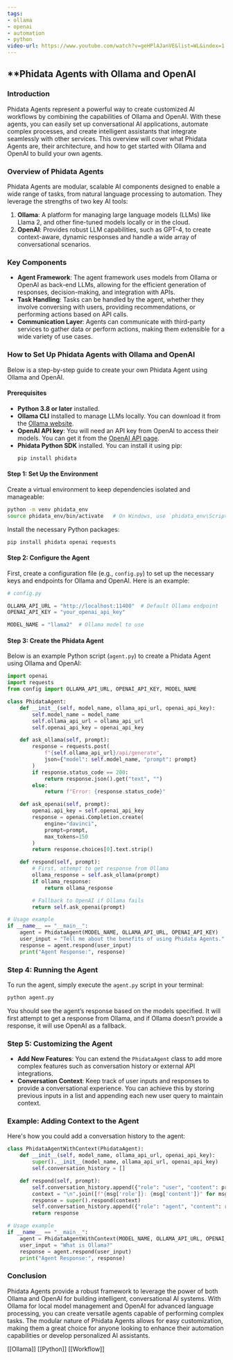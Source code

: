 ```yaml
---
tags:
- ollama
- openai
- automation
- python
video-url: https://www.youtube.com/watch?v=geHPlAJanVE&list=WL&index=1
---
```


## **Phidata Agents with Ollama and OpenAI

### Introduction

Phidata Agents represent a powerful way to create customized AI workflows by combining the capabilities of Ollama and OpenAI. With these agents, you can easily set up conversational AI applications, automate complex processes, and create intelligent assistants that integrate seamlessly with other services. This overview will cover what Phidata Agents are, their architecture, and how to get started with Ollama and OpenAI to build your own agents.

### Overview of Phidata Agents

Phidata Agents are modular, scalable AI components designed to enable a wide range of tasks, from natural language processing to automation. They leverage the strengths of two key AI tools:

1. **Ollama**: A platform for managing large language models (LLMs) like Llama 2, and other fine-tuned models locally or in the cloud.
2. **OpenAI**: Provides robust LLM capabilities, such as GPT-4, to create context-aware, dynamic responses and handle a wide array of conversational scenarios.

### Key Components

- **Agent Framework**: The agent framework uses models from Ollama or OpenAI as back-end LLMs, allowing for the efficient generation of responses, decision-making, and integration with APIs.
- **Task Handling**: Tasks can be handled by the agent, whether they involve conversing with users, providing recommendations, or performing actions based on API calls.
- **Communication Layer**: Agents can communicate with third-party services to gather data or perform actions, making them extensible for a wide variety of use cases.

### How to Set Up Phidata Agents with Ollama and OpenAI

Below is a step-by-step guide to create your own Phidata Agent using Ollama and OpenAI.

#### Prerequisites

- **Python 3.8 or later** installed.
- **Ollama CLI** installed to manage LLMs locally. You can download it from the [Ollama website](https://ollama.com/).
- **OpenAI API key**: You will need an API key from OpenAI to access their models. You can get it from the [OpenAI API page](https://platform.openai.com/signup/).
- **Phidata Python SDK** installed. You can install it using pip:
  ```bash
  pip install phidata
  ```

#### Step 1: Set Up the Environment

Create a virtual environment to keep dependencies isolated and manageable:

```bash
python -m venv phidata_env
source phidata_env/bin/activate   # On Windows, use `phidata_env\Scripts\activate`
```

Install the necessary Python packages:

```bash
pip install phidata openai requests
```

#### Step 2: Configure the Agent

First, create a configuration file (e.g., `config.py`) to set up the necessary keys and endpoints for Ollama and OpenAI. Here is an example:

```python
# config.py

OLLAMA_API_URL = "http://localhost:11400"  # Default Ollama endpoint
OPENAI_API_KEY = "your_openai_api_key"

MODEL_NAME = "llama2"  # Ollama model to use
```

#### Step 3: Create the Phidata Agent

Below is an example Python script (`agent.py`) to create a Phidata Agent using Ollama and OpenAI:

```python
import openai
import requests
from config import OLLAMA_API_URL, OPENAI_API_KEY, MODEL_NAME

class PhidataAgent:
    def __init__(self, model_name, ollama_api_url, openai_api_key):
        self.model_name = model_name
        self.ollama_api_url = ollama_api_url
        self.openai_api_key = openai_api_key

    def ask_ollama(self, prompt):
        response = requests.post(
            f"{self.ollama_api_url}/api/generate",
            json={"model": self.model_name, "prompt": prompt}
        )
        if response.status_code == 200:
            return response.json().get("text", "")
        else:
            return f"Error: {response.status_code}"

    def ask_openai(self, prompt):
        openai.api_key = self.openai_api_key
        response = openai.Completion.create(
            engine="davinci",
            prompt=prompt,
            max_tokens=150
        )
        return response.choices[0].text.strip()

    def respond(self, prompt):
        # First, attempt to get response from Ollama
        ollama_response = self.ask_ollama(prompt)
        if ollama_response:
            return ollama_response

        # Fallback to OpenAI if Ollama fails
        return self.ask_openai(prompt)

# Usage example
if __name__ == "__main__":
    agent = PhidataAgent(MODEL_NAME, OLLAMA_API_URL, OPENAI_API_KEY)
    user_input = "Tell me about the benefits of using Phidata Agents."
    response = agent.respond(user_input)
    print("Agent Response:", response)
```

### Step 4: Running the Agent

To run the agent, simply execute the `agent.py` script in your terminal:

```bash
python agent.py
```

You should see the agent’s response based on the models specified. It will first attempt to get a response from Ollama, and if Ollama doesn’t provide a response, it will use OpenAI as a fallback.

### Step 5: Customizing the Agent

- **Add New Features**: You can extend the `PhidataAgent` class to add more complex features such as conversation history or external API integrations.
- **Conversation Context**: Keep track of user inputs and responses to provide a conversational experience. You can achieve this by storing previous inputs in a list and appending each new user query to maintain context.

### Example: Adding Context to the Agent

Here's how you could add a conversation history to the agent:

```python
class PhidataAgentWithContext(PhidataAgent):
    def __init__(self, model_name, ollama_api_url, openai_api_key):
        super().__init__(model_name, ollama_api_url, openai_api_key)
        self.conversation_history = []

    def respond(self, prompt):
        self.conversation_history.append({"role": "user", "content": prompt})
        context = "\n".join([f"{msg['role']}: {msg['content']}" for msg in self.conversation_history])
        response = super().respond(context)
        self.conversation_history.append({"role": "agent", "content": response})
        return response

# Usage example
if __name__ == "__main__":
    agent = PhidataAgentWithContext(MODEL_NAME, OLLAMA_API_URL, OPENAI_API_KEY)
    user_input = "What is Ollama?"
    response = agent.respond(user_input)
    print("Agent Response:", response)
```

### Conclusion

Phidata Agents provide a robust framework to leverage the power of both Ollama and OpenAI for building intelligent, conversational AI systems. With Ollama for local model management and OpenAI for advanced language processing, you can create versatile agents capable of performing complex tasks. The modular nature of Phidata Agents allows for easy customization, making them a great choice for anyone looking to enhance their automation capabilities or develop personalized AI assistants.

[[Ollama]]    [[Python]]  [[Workflow]]